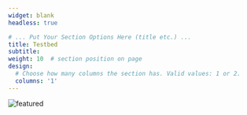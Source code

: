 ```yaml
---
widget: blank
headless: true

# ... Put Your Section Options Here (title etc.) ...
title: Testbed
subtitle:
weight: 10  # section position on page
design:
  # Choose how many columns the section has. Valid values: 1 or 2.
  columns: '1'
---
```

![featured](https://user-images.githubusercontent.com/13120094/144352664-e28f32df-c87e-4735-a710-61bc62376b1e.jpg)
